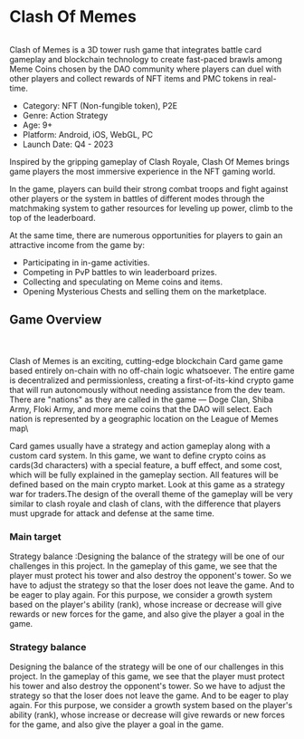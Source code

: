 # Clash Of Memes

<figure><img src="../../.gitbook/assets/gang.png" alt=""><figcaption></figcaption></figure>

Clash of Memes is a 3D tower rush game that integrates battle card gameplay and blockchain technology to create fast-paced brawls among Meme Coins chosen by the DAO community where players can duel with other players and collect rewards of NFT items and PMC tokens in real-time.&#x20;

* Category: NFT (Non-fungible token), P2E&#x20;
* Genre: Action Strategy
* Age: 9+&#x20;
* Platform: Android, iOS, WebGL, PC&#x20;
* Launch Date: Q4 - 2023

Inspired by the gripping gameplay of Clash Royale, Clash Of Memes brings game players the most immersive experience in the NFT gaming world.

In the game, players can build their strong combat troops and fight against other players or the system in battles of different modes through the matchmaking system to gather resources for leveling up power, climb to the top of the leaderboard.&#x20;

At the same time, there are numerous opportunities for players to gain an attractive income from the game by:&#x20;

* Participating in in-game activities.
* Competing in PvP battles to win leaderboard prizes.&#x20;
* Collecting and speculating on Meme coins and items.&#x20;
* Opening Mysterious Chests and selling them on the marketplace.

##

##

## Game Overview

\
\
Clash of Memes is an exciting, cutting-edge blockchain Card game game based entirely on-chain with no off-chain logic whatsoever. The entire game is decentralized and permissionless, creating a first-of-its-kind crypto game that will run autonomously without needing assistance from the dev team. There are "nations" as they are called in the game — Doge Clan, Shiba Army, Floki Army, and more meme coins that the DAO will select. Each nation is represented by a geographic location on the League of Memes map\


Card games usually have a strategy and action gameplay along with a custom card system. In this game, we want to define crypto coins as cards(3d characters) with a special feature, a buff effect, and some cost, which will be fully explained in the gameplay section. All features will be defined based on the main crypto market. Look at this game as a strategy war for traders.The design of the overall theme of the gameplay will be very similar to clash royale and clash of clans, with the difference that players must upgrade for attack and defense at the same time.

### Main target

Strategy balance :Designing the balance of the strategy will be one of our challenges in this project. In the gameplay of this game, we see that the player must protect his tower and also destroy the opponent's tower. So we have to adjust the strategy so that the loser does not leave the game. And to be eager to play again. For this purpose, we consider a growth system based on the player's ability (rank), whose increase or decrease will give rewards or new forces for the game, and also give the player a goal in the game.

### Strategy balance

Designing the balance of the strategy will be one of our challenges in this project. In the gameplay of this game, we see that the player must protect his tower and also destroy the opponent's tower. So we have to adjust the strategy so that the loser does not leave the game. And to be eager to play again. For this purpose, we consider a growth system based on the player's ability (rank), whose increase or decrease will give rewards or new forces for the game, and also give the player a goal in the game.
